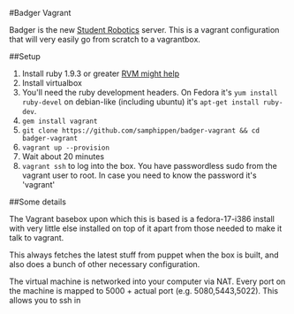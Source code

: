 #Badger Vagrant

Badger is the new [Student Robotics](http://studentrobotics.org) server. This
is a vagrant configuration that will very easily go from scratch to a vagrantbox.

##Setup

1. Install ruby 1.9.3 or greater [RVM might help](https://rvm.io/rvm/install/)
2. Install virtualbox
3. You'll need the ruby development headers. On Fedora it's `yum install
   ruby-devel` on debian-like (including ubuntu) it's `apt-get install
   ruby-dev`.
4. `gem install vagrant`
5. `git clone https://github.com/samphippen/badger-vagrant && cd
   badger-vagrant`
6. `vagrant up --provision`
7. Wait about 20 minutes
8. `vagrant ssh` to log into the box. You have passwordless sudo from the
   vagrant user to root. In case you need to know the password it's 'vagrant'


##Some details

The Vagrant basebox upon which this is based is a fedora-17-i386 install with
very little else installed on top of it apart from those needed to make it
talk to vagrant.

This always fetches the latest stuff from puppet when the box
is built, and also does a bunch of other necessary configuration.

The virtual machine is networked into your computer via NAT. Every port on
the machine is mapped to 5000 + actual port (e.g. 5080,5443,5022). This
allows you to ssh in
